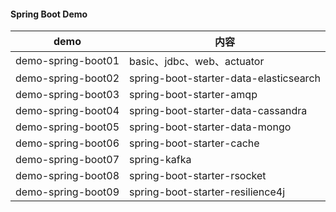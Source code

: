 #### Spring Boot Demo

| demo               | 内容                                     |
|--------------------|----------------------------------------|
| demo-spring-boot01 | basic、jdbc、web、actuator                |
| demo-spring-boot02 | spring-boot-starter-data-elasticsearch |
| demo-spring-boot03 | spring-boot-starter-amqp               |
| demo-spring-boot04 | spring-boot-starter-data-cassandra     |
| demo-spring-boot05 | spring-boot-starter-data-mongo         |
| demo-spring-boot06 | spring-boot-starter-cache              |
| demo-spring-boot07 | spring-kafka                           |
| demo-spring-boot08 | spring-boot-starter-rsocket            |
| demo-spring-boot09 | spring-boot-starter-resilience4j       |
